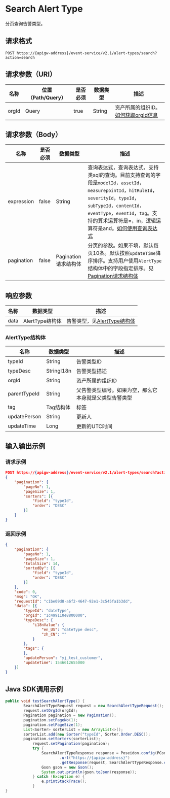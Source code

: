 # Search Alert Type

分页查询告警类型。

## 请求格式

```
POST https://{apigw-address}/event-service/v2.1/alert-types/search?action=search
```

## 请求参数（URI）

| 名称          | 位置（Path/Query） | 是否必须 | 数据类型 | 描述      |
|---------------|------------------|----------|-----------|--------------|
| orgId         | Query            | true     | String    | 资产所属的组织ID。[如何获取orgId信息](/docs/api/zh_CN/latest/api_faqs#orgid-orgid)                |
                                                                 

## 请求参数（Body）
| 名称 | 是否必须 | 数据类型 | 描述 |
|------|-----------------|-----------|-------------|
| expression         | false    | String   | 查询表达式，查询表达式，支持类sql的查询。目前支持查询的字段是`modelId`，`assetId`，`measurepointId`，`hitRuleId`，`severityId`，`typeId`，`subTypeId`，`contentId`，`eventType`，`eventId`，`tag`。支持的算术运算符是=，in，逻辑运算符是and。[如何使用查询表达式](/docs/api/zh_CN/latest/api_faqs.html#id1)|
| pagination     | false     |Pagination请求结构体 | 分页的参数。如果不填，默认每页10条。默认按照`updateTime`降序排序。支持用户使用`AlertType`结构体中的字段指定排序。见[Pagination请求结构体](/docs/api/zh_CN/latest/overview.html?highlight=pagination#pagination) |

## 响应参数

| 名称  | 数据类型      | 描述               |
|-------|----------------|---------------------------|
| data | AlertType结构体 | 告警类型，见[AlertType结构体](/docs/api/zh_CN/latest/event/search_alert_type.html#id4)|

### AlertType结构体

| 名称  | 数据类型      | 描述               |
|----------------|-----------------------|----------|
| typeId        | String                | 告警类型ID|
| typeDesc   | StringI18n            | 告警类型描述|
| orgId          | String                | 资产所属的组织ID|
| parentTypeId        | String          | 父告警类型编号。如果为空，那么它本身就是父类型告警类型|
| tag        | Tag结构体          | 标签|
| updatePerson        | String                | 更新人|
| updateTime    | Long                | 更新的UTC时间|



## 输入输出示例

### 请求示例

```json
POST https://{apigw-address}/event-service/v2.1/alert-types/search?action=search&orgId=1c499110e8800000
{
	"pagination": {
		"pageNo": 1,
		"pageSize": 1,
		"sorters": [{
			"field": "typeId",
			"order": "DESC"
		}]
	}
}
```

### 返回示例

```json
{
	"pagination": {
		"pageNo": 1,
		"pageSize": 1,
		"totalSize": 14,
		"sortedBy": [{
			"field": "typeId",
			"order": "DESC"
		}]
	},
	"code": 0,
	"msg": "OK",
	"requestId": "c1be09d8-a6f2-4647-92e1-3c545fa1b3dd",
	"data": [{
		"typeId": "dateType",
		"orgId": "1c499110e8800000",
		"typeDesc": {
			"i18nValue": {
				"en_US": "dateType desc",
				"zh_CN": ""
			}
		},
		"tags": {		
		},
		"updatePerson": "yj_test_customer",
		"updateTime": 1546612655000
	}]
}
```

## Java SDK调用示例

```java
public void testSearchAlertType() {  
        SearchAlertTypeRequest request = new SearchAlertTypeRequest();  
        request.setOrgId(orgId);  
        Pagination pagination = new Pagination();  
        pagination.setPageNo(1);  
        pagination.setPageSize(1);  
        List<Sorter> sorterList = new ArrayList<>();  
        sorterList.add(new Sorter("typeId", Sorter.Order.DESC));  
        pagination.setSorters(sorterList);  
	        request.setPagination(pagination);  
	        try {  
	            SearchAlertTypeResponse response = Poseidon.config(PConfig.init().appKey(appKey).appSecret(appSecret).debug())  
	                    .url("https://{apigw-address}")  
	                    .getResponse(request, SearchAlertTypeResponse.class);  
	            Gson gson = new Gson();  
	            System.out.println(gson.toJson(response));  
	        } catch (Exception e) {  
	            e.printStackTrace();  
	        }  
}
```